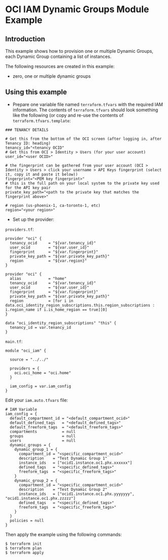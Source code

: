 # OCI IAM Dynamic Groups Module Example

## Introduction

This example shows how to provision one or multiple Dynamic Groups, each Dynamic Group containing a list of instances.

The following resources are created in this example:

* zero, one or multiple dynamic groups

## Using this example
* Prepare one variable file named `terraform.tfvars` with the required IAM information. The contents of `terraform.tfvars` should look something like the following (or copy and re-use the contents of `terraform.tfvars.template`:

```
### TENANCY DETAILS

# Get this from the bottom of the OCI screen (after logging in, after Tenancy ID: heading)
tenancy_id="<tenancy OCID"
# Get this from OCI > Identity > Users (for your user account)
user_id="<user OCID>"

# the fingerprint can be gathered from your user account (OCI > Identity > Users > click your username > API Keys fingerprint (select it, copy it and paste it below))
fingerprint="<PEM key fingerprint>"
# this is the full path on your local system to the private key used for the API key pair
private_key_path="<path to the private key that matches the fingerprint above>"

# region (us-phoenix-1, ca-toronto-1, etc)
region="<your region>"
```

* Set up the provider:

`providers.tf`:

```
provider "oci" {
  tenancy_ocid     = "${var.tenancy_id}"
  user_ocid        = "${var.user_id}"
  fingerprint      = "${var.fingerprint}"
  private_key_path = "${var.private_key_path}"
  region           = "${var.region}"
}

provider "oci" {
  alias            = "home"
  tenancy_ocid     = "${var.tenancy_id}"
  user_ocid        = "${var.user_id}"
  fingerprint      = "${var.fingerprint}"
  private_key_path = "${var.private_key_path}"
  region           = [for i in data.oci_identity_region_subscriptions.this.region_subscriptions : i.region_name if i.is_home_region == true][0]
}

data "oci_identity_region_subscriptions" "this" {
  tenancy_id = var.tenancy_id
}
```
`main.tf`:

```
module "oci_iam" {

  source = "../../"

  providers = {
    oci.oci_home = "oci.home"
  }

  iam_config = var.iam_config
}
```

Edit your `iam.auto.tfvars` file:

```
# IAM Variable
iam_config = {
  default_compartment_id = "<default_compartment_ocid>"
  default_defined_tags   = "<default_defined_tags>"
  default_freeform_tags  = "<default_freeform_tags>"
  compartments           = null
  groups                 = null
  users                  = null
  dynamic_groups = {
    dynamic_group_1 = {
      compartment_id = "<specific_compartment_ocid>"
      description    = "Test Dynamic Group 1"
      instance_ids   = ["ocid1.instance.oc1.phx.xxxxxx"]
      defined_tags   = "<specific_defined_tags>"
      freeform_tags  = "<specific_freeform_tags>"
    }
    dynamic_group_2 = {
      compartment_id = "<specific_compartment_ocid>"
      description    = "Test Dynamic Group 2"
      instance_ids   = ["ocid1.instance.oc1.phx.yyyyyyy", "ocid1.instance.oc1.phx.zzzzz"]
      defined_tags   = "<specific_defined_tags>"
      freeform_tags  = "<specific_freeform_tags>"
    }
  }
  policies = null
}
```

Then apply the example using the following commands:

```
$ terraform init
$ terraform plan
$ terraform apply
```
